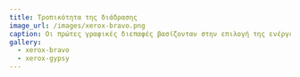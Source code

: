 ```yaml
---
title: Τροπικότητα της διάδρασης
image_url: /images/xerox-bravo.png
caption: Οι πρώτες γραφικές διεπαφές βασίζονταν στην επιλογή της ενέργειας και μετά του αντικειμένου πάνω στο οποίο θα γίνει η ενέργεια. Ο Lary Tesler κάνοντας δοκιμές με χρήστες στον τροπικό επεξεργαστή κειμένου Bravo, προγραμμάτισε τη διάδραση ώστε ο χρήστης να επιλέγει πρώτα το αντικείμενο και μετά την ενέργεια, δημιουργόντας έτσι τον Gypsy.
gallery:
  - xerox-bravo
  - xerox-gypsy
---
```

    
